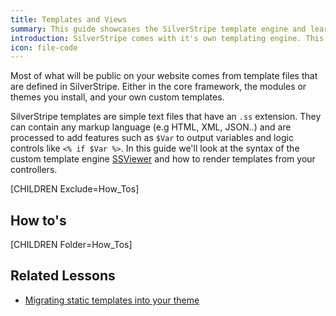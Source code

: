 ```yaml
---
title: Templates and Views
summary: This guide showcases the SilverStripe template engine and learn how to build your own themes.
introduction: SilverStripe comes with it's own templating engine. This guide walks you through the features of the template engine, how to create custom templates and ways to customise your data output.
icon: file-code
---
```


Most of what will be public on your website comes from template files that are defined in SilverStripe. Either in the
core framework, the modules or themes you install, and your own custom templates. 

SilverStripe templates are simple text files that have an `.ss` extension. They can contain any markup language (e.g HTML, 
XML, JSON..) and are processed to add features such as `$Var` to output variables and logic controls like 
`<% if $Var %>`. In this guide we'll look at the syntax of the custom template engine [SSViewer](api:SilverStripe\View\SSViewer) and how to render
templates from your controllers.

[CHILDREN Exclude=How_Tos]

## How to's

[CHILDREN Folder=How_Tos]

## Related Lessons
* [Migrating static templates into your theme](https://www.silverstripe.org/learn/lessons/v4/migrating-static-templates-into-your-theme-1)

